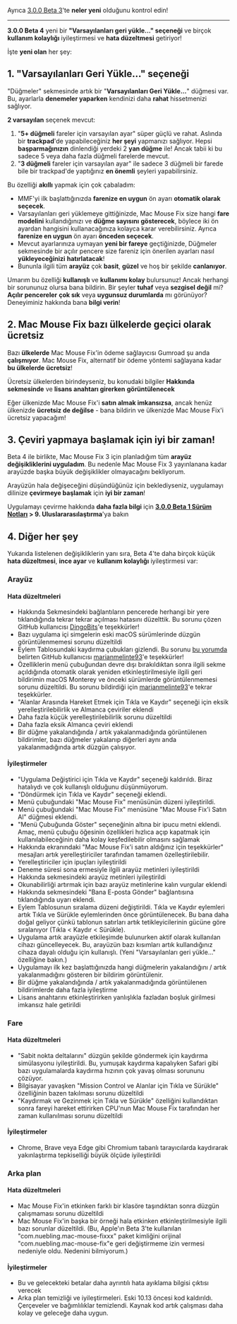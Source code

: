 Ayrıca [3.0.0 Beta 3](https://github.com/noah-nuebling/mac-mouse-fix/releases/tag/3.0.0-Beta-3)'te **neler yeni** olduğunu kontrol edin!

---

**3.0.0 Beta 4** yeni bir **"Varsayılanları geri yükle..." seçeneği** ve birçok **kullanım kolaylığı** iyileştirmesi ve **hata düzeltmesi** getiriyor!

İşte **yeni olan** her şey:

## 1. "Varsayılanları Geri Yükle..." seçeneği

"Düğmeler" sekmesinde artık bir "**Varsayılanları Geri Yükle...**" düğmesi var.
Bu, ayarlarla **denemeler yaparken** kendinizi daha **rahat** hissetmenizi sağlıyor.

**2 varsayılan** seçenek mevcut:

1. "**5+ düğmeli** fareler için varsayılan ayar" süper güçlü ve rahat. Aslında bir **trackpad**'de yapabileceğiniz **her şeyi** yapmanızı sağlıyor. Hepsi **başparmağınızın** dinlendiği yerdeki 2 **yan düğme** ile! Ancak tabii ki bu sadece 5 veya daha fazla düğmeli farelerde mevcut.
2. "**3 düğmeli** fareler için varsayılan ayar" ile sadece 3 düğmeli bir farede bile bir trackpad'de yaptığınız **en önemli** şeyleri yapabilirsiniz.

Bu özelliği **akıllı** yapmak için çok çabaladım:

- MMF'yi ilk başlattığınızda **farenize en uygun** ön ayarı **otomatik olarak seçecek**.
- Varsayılanları geri yüklemeye gittiğinizde, Mac Mouse Fix size hangi **fare modelini** kullandığınızı ve **düğme sayısını** **gösterecek**, böylece iki ön ayardan hangisini kullanacağınıza kolayca karar verebilirsiniz. Ayrıca **farenize en uygun** ön ayarı **önceden seçecek**.
- Mevcut ayarlarınıza uymayan **yeni bir fareye** geçtiğinizde, Düğmeler sekmesinde bir açılır pencere size fareniz için önerilen ayarları nasıl **yükleyeceğinizi** **hatırlatacak**!
- Bununla ilgili tüm **arayüz** çok **basit**, **güzel** ve hoş bir şekilde **canlanıyor**.

Umarım bu özelliği **kullanışlı** ve **kullanımı kolay** bulursunuz! Ancak herhangi bir sorununuz olursa bana bildirin.
Bir şeyler **tuhaf** veya **sezgisel değil** mi? **Açılır pencereler** **çok sık** veya **uygunsuz durumlarda** mı görünüyor? Deneyiminiz hakkında bana **bilgi verin**!

## 2. Mac Mouse Fix bazı ülkelerde geçici olarak ücretsiz

Bazı **ülkelerde** Mac Mouse Fix'in ödeme sağlayıcısı Gumroad şu anda **çalışmıyor**.
Mac Mouse Fix, alternatif bir ödeme yöntemi sağlayana kadar **bu ülkelerde** **ücretsiz**!

Ücretsiz ülkelerden birindeyseniz, bu konudaki bilgiler **Hakkında sekmesinde** ve **lisans anahtarı girerken** **görüntülenecek**

Eğer ülkenizde Mac Mouse Fix'i **satın almak imkansızsa**, ancak henüz ülkenizde **ücretsiz de değilse** - bana bildirin ve ülkenizde Mac Mouse Fix'i ücretsiz yapacağım!

## 3. Çeviri yapmaya başlamak için iyi bir zaman!

Beta 4 ile birlikte, Mac Mouse Fix 3 için planladığım tüm **arayüz değişikliklerini uyguladım**. Bu nedenle Mac Mouse Fix 3 yayınlanana kadar arayüzde başka büyük değişiklikler olmayacağını bekliyorum.

Arayüzün hala değişeceğini düşündüğünüz için beklediyseniz, uygulamayı dilinize **çevirmeye başlamak** için **iyi bir zaman**!

Uygulamayı çevirme hakkında **daha fazla bilgi** için **[3.0.0 Beta 1 Sürüm Notları](https://github.com/noah-nuebling/mac-mouse-fix/releases/tag/3.0.0-Beta-1.1) > 9. Uluslararasılaştırma**'ya bakın

## 4. Diğer her şey

Yukarıda listelenen değişikliklerin yanı sıra, Beta 4'te daha birçok küçük **hata düzeltmesi**, **ince ayar** ve **kullanım kolaylığı** iyileştirmesi var:

### Arayüz

#### Hata düzeltmeleri

- Hakkında Sekmesindeki bağlantıların pencerede herhangi bir yere tıklandığında tekrar tekrar açılması hatasını düzelttik. Bu sorunu çözen GitHub kullanıcısı [DingoBits](https://github.com/DingoBits)'e teşekkürler!
- Bazı uygulama içi simgelerin eski macOS sürümlerinde düzgün görüntülenmemesi sorunu düzeltildi
- Eylem Tablosundaki kaydırma çubukları gizlendi. Bu sorunu [bu yorumda](https://github.com/noah-nuebling/mac-mouse-fix/discussions/366#discussioncomment-3728994) belirten GitHub kullanıcısı [marianmelinte93](https://github.com/marianmelinte93)'e teşekkürler!
- Özelliklerin menü çubuğundan devre dışı bırakıldıktan sonra ilgili sekme açıldığında otomatik olarak yeniden etkinleştirilmesiyle ilgili geri bildirimin macOS Monterey ve önceki sürümlerde görüntülenmemesi sorunu düzeltildi. Bu sorunu bildirdiği için [marianmelinte93](https://github.com/marianmelinte93)'e tekrar teşekkürler.
- "Alanlar Arasında Hareket Etmek için Tıkla ve Kaydır" seçeneği için eksik yerelleştirilebilirlik ve Almanca çeviriler eklendi
- Daha fazla küçük yerelleştirilebilirlik sorunu düzeltildi
- Daha fazla eksik Almanca çeviri eklendi
- Bir düğme yakalandığında / artık yakalanmadığında görüntülenen bildirimler, bazı düğmeler yakalanıp diğerleri aynı anda yakalanmadığında artık düzgün çalışıyor.

#### İyileştirmeler

- "Uygulama Değiştirici için Tıkla ve Kaydır" seçeneği kaldırıldı. Biraz hatalıydı ve çok kullanışlı olduğunu düşünmüyorum.
- "Döndürmek için Tıkla ve Kaydır" seçeneği eklendi.
- Menü çubuğundaki "Mac Mouse Fix" menüsünün düzeni iyileştirildi.
- Menü çubuğundaki "Mac Mouse Fix" menüsüne "Mac Mouse Fix'i Satın Al" düğmesi eklendi.
- "Menü Çubuğunda Göster" seçeneğinin altına bir ipucu metni eklendi. Amaç, menü çubuğu öğesinin özellikleri hızlıca açıp kapatmak için kullanılabileceğinin daha kolay keşfedilebilir olmasını sağlamak
- Hakkında ekranındaki "Mac Mouse Fix'i satın aldığınız için teşekkürler" mesajları artık yerelleştiriciler tarafından tamamen özelleştirilebilir.
- Yerelleştiriciler için ipuçları iyileştirildi
- Deneme süresi sona ermesiyle ilgili arayüz metinleri iyileştirildi
- Hakkında sekmesindeki arayüz metinleri iyileştirildi
- Okunabilirliği artırmak için bazı arayüz metinlerine kalın vurgular eklendi
- Hakkında sekmesindeki "Bana E-posta Gönder" bağlantısına tıklandığında uyarı eklendi.
- Eylem Tablosunun sıralama düzeni değiştirildi. Tıkla ve Kaydır eylemleri artık Tıkla ve Sürükle eylemlerinden önce görüntülenecek. Bu bana daha doğal geliyor çünkü tablonun satırları artık tetikleyicilerinin gücüne göre sıralanıyor (Tıkla < Kaydır < Sürükle).
- Uygulama artık arayüzle etkileşimde bulunurken aktif olarak kullanılan cihazı güncelleyecek. Bu, arayüzün bazı kısımları artık kullandığınız cihaza dayalı olduğu için kullanışlı. (Yeni "Varsayılanları geri yükle..." özelliğine bakın.)
- Uygulamayı ilk kez başlattığınızda hangi düğmelerin yakalandığını / artık yakalanmadığını gösteren bir bildirim görüntülenir.
- Bir düğme yakalandığında / artık yakalanmadığında görüntülenen bildirimlerde daha fazla iyileştirme
- Lisans anahtarını etkinleştirirken yanlışlıkla fazladan boşluk girilmesi imkansız hale getirildi

### Fare

#### Hata düzeltmeleri

- "Sabit nokta deltalarını" düzgün şekilde göndermek için kaydırma simülasyonu iyileştirildi. Bu, yumuşak kaydırma kapalıyken Safari gibi bazı uygulamalarda kaydırma hızının çok yavaş olması sorununu çözüyor.
- Bilgisayar yavaşken "Mission Control ve Alanlar için Tıkla ve Sürükle" özelliğinin bazen takılması sorunu düzeltildi
- "Kaydırmak ve Gezinmek için Tıkla ve Sürükle" özelliğini kullandıktan sonra fareyi hareket ettirirken CPU'nun Mac Mouse Fix tarafından her zaman kullanılması sorunu düzeltildi

#### İyileştirmeler

- Chrome, Brave veya Edge gibi Chromium tabanlı tarayıcılarda kaydırarak yakınlaştırma tepkiselliği büyük ölçüde iyileştirildi

### Arka plan

#### Hata düzeltmeleri

- Mac Mouse Fix'in etkinken farklı bir klasöre taşındıktan sonra düzgün çalışmaması sorunu düzeltildi
- Mac Mouse Fix'in başka bir örneği hala etkinken etkinleştirilmesiyle ilgili bazı sorunlar düzeltildi. (Bu, Apple'ın Beta 3'te kullanılan "com.nuebling.mac-mouse-fixxx" paket kimliğini orijinal "com.nuebling.mac-mouse-fix"e geri değiştirmeme izin vermesi nedeniyle oldu. Nedenini bilmiyorum.)

#### İyileştirmeler

- Bu ve gelecekteki betalar daha ayrıntılı hata ayıklama bilgisi çıktısı verecek
- Arka plan temizliği ve iyileştirmeleri. Eski 10.13 öncesi kod kaldırıldı. Çerçeveler ve bağımlılıklar temizlendi. Kaynak kod artık çalışması daha kolay ve geleceğe daha uygun.